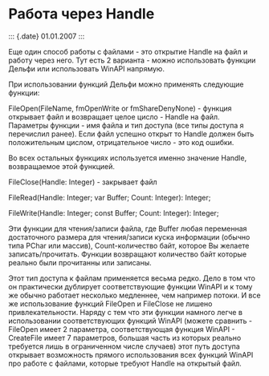 Работа через Handle
===================

::: {.date}
01.01.2007
:::

Еще один способ работы с файлами - это открытие Handle на файл и работу
через него. Тут есть 2 варианта - можно использовать функции Дельфи или
использовать WinAPI напрямую.

При использовании функций Дельфи можно применять следующие функции:

FileOpen(FileName, fmOpenWrite or fmShareDenyNone) - функция открывает
файл и возвращает целое цисло - Handle на файл. Параметры функции - имя
файла и тип доступа (все типы доступа я перечислил ранее). Если файл
успешно открыт то Handle должен быть положительным цислом, отрицательное
число - это код ошибки.

Во всех остальных функциях используется именно значение Handle,
возвращаемое этой функцией.

FileClose(Handle: Integer) - закрывает файл

FileRead(Handle: Integer; var Buffer; Count: Integer): Integer;

FileWrite(Handle: Integer; const Buffer; Count: Integer): Integer;

Эти функции для чтения/записи файла, где Buffer любая переменная
достаточного размера для чтения/записи куска информации (обычно типа
PChar или массив), Count-количество байт, которое Вы желаете
записать/прочитать. Функции возвращают количество байт которые реально
были прочитанны или записаны.

Этот тип доступа к файлам применяется весьма редко. Дело в том что он
практически дублирует соответствующие функции WinAPI и к тому же обычно
работает несколько медленнее, чем например потоки. И все же
использование функций FileOpen и FileClose не лишено привлекательности.
Наряду с тем что эти функции намного легче в использовании
соответствующих функций WinAPI (можете сравнить - FileOpen имеет 2
параметра, cooтветствующая функция WinAPI - CreateFile имеет 7
параметров, большая часть из которых реально требуется лишь в
ограниченном числе случаев) этот путь доступа открывает возможность
прямого использования всех функций WinAPI про работе с файлами, которые
требуют Handle на открытый файл.
